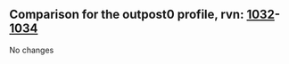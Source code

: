 ## Comparison for the outpost0 profile, rvn: [1032](https://github.com/PRO100KatYT/FortniteProfileRevisions/tree/main/profiles/outpost0/1032%20outpost0.json)-[1034](https://github.com/PRO100KatYT/FortniteProfileRevisions/tree/main/profiles/outpost0/1034%20outpost0.json)

No changes
